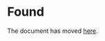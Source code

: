 <!DOCTYPE HTML PUBLIC "-//IETF//DTD HTML 2.0//EN">
<html><head>
<title>302 Found</title>
</head><body>
<h1>Found</h1>
<p>The document has moved <a href="https://kashyapc.fedorapeople.org/openshift-tinker/2014-01-23-hellouniverse.markdown">here</a>.</p>
</body></html>
